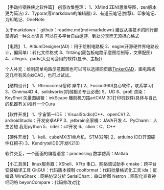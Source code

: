 【手动挡钢铁侠之软件篇】
创意收集整理：
1、XMind ZEN(思维导图，zen版本更为简洁)
2、Typora(写markdown的编辑器)
3、有道云笔记(推荐)、印象笔记、为知笔记、OneNote

关于markdown：
github：readme.md(md=markdown)
建议从事技术的同行都掌握的一种文本语言
可以在多平台自由遨游，到处分享而无须担心格式

【电路】
1、AltiumDesigner(AD)：用于绘制电路板
2、eagle(开源硬件界电路设计，偏简单)：转化文件格式
3、fritzing(面包板电路示意图绘制等，文章配图)   
4、allegro、pads(大公司会用的软件(显卡、主板))

个人补充：绘制简单电路示意图图也可以可以选择网页版[TinkerCAD](http://search.bilibili.com/all?from_source=webcommentline_search&keyword=TinkerCAD)，画电路板这几年有风向kiCAD，也可以试试。

【结构设计】
1、Rhinocores(俗称 犀牛)
2、Fusion360(良心软件，联系学习)
3、Cinema4D
4、solidworks(机械相关专业必备)
5、UG
6、proE
渲染：KeyShot
矢量图编辑：inkScape
雕刻机刀路artCAM
3D打印机软件(具体与自己的机器有关)推荐一个Cura

【软件开发】
1、宇宙第一IDE ：VisualStudio(C++、openCV)
2、ardroidStudio：开发安卓APP
3、jetbrain全家桶：JAVA开发
4、PyCharm：人生苦短  我用python
5、rider：c#开发
6、clion：C、C++

【硬件开发】
1、keil、cubeMX(51单片机、STM32等)
2、arduino IDE(开源硬件扛把子) 
3、KendrytelIDE(开发K210)

软件交互，一个画画的编程语言：processing
数学仿真：Matlab

【小工具类】
linux服务器：XShell、XFtp
串口、网络调试助手
cmake：跨平台安装编译工具
GitGUI：代码版本控制
coolformat：代码批量格式化工具
ida：反编译
WireShark：网络协议分析
SerialChart：串口绘图
Netron：图形化查看神经网络
beyonCompare：代码修改对比